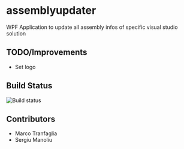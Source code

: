# assemblyupdater
WPF Application to update all assembly infos of specific visual studio solution


TODO/Improvements
------------
- Set logo

Build Status
------------

![Build status](https://ci.appveyor.com/api/projects/status/761h098ybnygubqq?svg=true)

Contributors
------------
* Marco Tranfaglia
* Sergiu Manoliu
